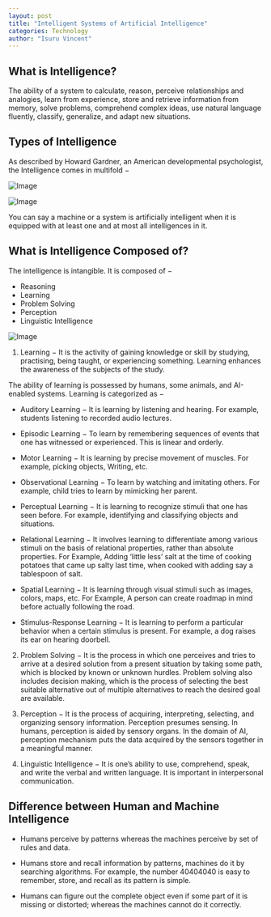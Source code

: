 ```yaml
---
layout: post
title: "Intelligent Systems of Artificial Intelligence"
categories: Technology
author: "Isuru Vincent"
---
```


## What is Intelligence?

The ability of a system to calculate, reason, perceive relationships and analogies, learn from experience, store and retrieve information from memory, solve problems, comprehend complex ideas, use natural language fluently, classify, generalize, and adapt new situations.

## Types of Intelligence

As described by Howard Gardner, an American developmental psychologist, the Intelligence comes in multifold −

![Image](https://github.com/aviorsys/aviorsys.github.io/raw/master/images/112.PNG)


![Image](https://github.com/aviorsys/aviorsys.github.io/raw/master/images/32.PNG)

You can say a machine or a system is artificially intelligent when it is equipped with at least one and at most all intelligences in it.

## What is Intelligence Composed of?

The intelligence is intangible. It is composed of −

- Reasoning
- Learning
- Problem Solving
- Perception
- Linguistic Intelligence

![Image](https://github.com/aviorsys/aviorsys.github.io/raw/master/images/jpg.jpg)


1. Learning − It is the activity of gaining knowledge or skill by studying, practising, being taught, or experiencing something. Learning enhances the awareness of the subjects of the study.

The ability of learning is possessed by humans, some animals, and AI-enabled systems. Learning is categorized as −

- Auditory Learning − It is learning by listening and hearing. For example, students listening to recorded audio lectures.

- Episodic Learning − To learn by remembering sequences of events that one has witnessed or experienced. This is linear and orderly.

- Motor Learning − It is learning by precise movement of muscles. For example, picking objects, Writing, etc.

- Observational Learning − To learn by watching and imitating others. For example, child tries to learn by mimicking her parent.

- Perceptual Learning − It is learning to recognize stimuli that one has seen before. For example, identifying and classifying objects and situations.

- Relational Learning − It involves learning to differentiate among various stimuli on the basis of relational properties, rather than absolute properties. For Example, Adding ‘little less’ salt at the time of cooking potatoes that came up salty last time, when cooked with adding say a tablespoon of salt.

- Spatial Learning − It is learning through visual stimuli such as images, colors, maps, etc. For Example, A person can create roadmap in mind before actually following the road.

- Stimulus-Response Learning − It is learning to perform a particular behavior when a certain stimulus is present. For example, a dog raises its ear on hearing doorbell.

2. Problem Solving − It is the process in which one perceives and tries to arrive at a desired solution from a present situation by taking some path, which is blocked by known or unknown hurdles.
Problem solving also includes decision making, which is the process of selecting the best suitable alternative out of multiple alternatives to reach the desired goal are available.

3. Perception − It is the process of acquiring, interpreting, selecting, and organizing sensory information.
Perception presumes sensing. In humans, perception is aided by sensory organs. In the domain of AI, perception mechanism puts the data acquired by the sensors together in a meaningful manner.

4. Linguistic Intelligence − It is one’s ability to use, comprehend, speak, and write the verbal and written language. It is important in interpersonal communication.

## Difference between Human and Machine Intelligence

- Humans perceive by patterns whereas the machines perceive by set of rules and data.

- Humans store and recall information by patterns, machines do it by searching algorithms. For example, the number 40404040 is easy to remember, store, and recall as its pattern is simple.

- Humans can figure out the complete object even if some part of it is missing or distorted; whereas the machines cannot do it correctly.



